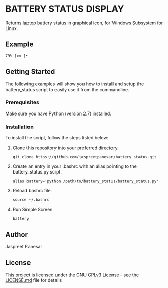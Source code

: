 # BATTERY STATUS DISPLAY

Returns laptop battery status in graphical icon, for Windows Subsystem for Linux. 

## Example
```
79% [xx ]•
```

## Getting Started
The following examples will show you how to install and setup the battery_status script to easily use it from the commandline.

### Prerequisites
Make sure you have Python (version 2.7) installed.


### Installation
To install the script, follow the steps listed below:  

1.  Clone this repository into your preferred directory.  
    ```
    git clone https://github.com/jaspreetpanesar/battery_status.git
    ```

2.  Create an entry in your .bashrc with an alias pointing to the battery_status.py scipt.  
    ```
    alias battery='python /path/to/battery_status/battery_status.py'
    ```

3.  Reload bashrc file.
    ```
    source ~/.bashrc
    ```

4.  Run Simple Screen.
    ```
    battery 
    ```

## Author
Jaspreet Panesar 

## License
This project is licensed under the GNU GPLv3 License - see the [LICENSE.md](LICENSE.md) file for details
